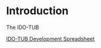 # Introduction #

The IDO-TUB

<a href='https://docs.google.com/spreadsheets/d/18FoQ4kMLsfta7lw2SauXSITkyQhxMnFyKI1jx41Wqz4/edit?usp=sharing'>IDO-TUB Development Spreadsheet</a>